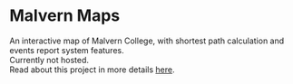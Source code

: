 # Malvern Maps 
An interactive map of Malvern College, with shortest path calculation and events report system features.
<br>Currently not hosted.
<br>Read about this project in more details [here](https://bensonchow.cf/%F0%9F%9A%A7projects%F0%9F%9A%A7/malvern_maps).


 
